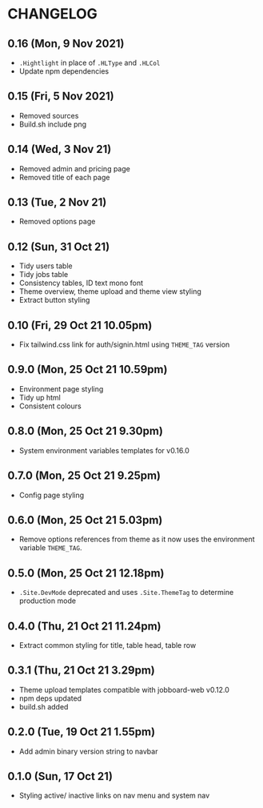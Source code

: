 # CHANGELOG

## 0.16 (Mon, 9 Nov 2021)
+ `.Hightlight` in place of `.HLType` and `.HLCol`
+ Update npm dependencies

## 0.15 (Fri, 5 Nov 2021)
+ Removed sources
+ Build.sh include png

## 0.14 (Wed, 3 Nov 21)
+ Removed admin and pricing page
+ Removed title of each page

## 0.13 (Tue, 2 Nov 21)
+ Removed options page

## 0.12 (Sun, 31 Oct 21)
+ Tidy users table
+ Tidy jobs table
+ Consistency tables, ID text mono font
+ Theme overview, theme upload and theme view styling
+ Extract button styling

## 0.10 (Fri, 29 Oct 21 10.05pm)
+ Fix tailwind.css link for auth/signin.html using `THEME_TAG` version

## 0.9.0 (Mon, 25 Oct 21 10.59pm)
+ Environment page styling
+ Tidy up html
+ Consistent colours

## 0.8.0 (Mon, 25 Oct 21 9.30pm)
+ System environment variables templates for v0.16.0

## 0.7.0 (Mon, 25 Oct 21 9.25pm)
+ Config page styling

## 0.6.0 (Mon, 25 Oct 21 5.03pm)
+ Remove options references from theme as it now uses the environment variable `THEME_TAG`.

## 0.5.0 (Mon, 25 Oct 21 12.18pm)
+ `.Site.DevMode` deprecated and uses `.Site.ThemeTag` to determine production mode

## 0.4.0 (Thu, 21 Oct 21 11.24pm)
+ Extract common styling for title, table head, table row

## 0.3.1 (Thu, 21 Oct 21 3.29pm)
+ Theme upload templates compatible with jobboard-web v0.12.0
+ npm deps updated
+ build.sh added

## 0.2.0 (Tue, 19 Oct 21 1.55pm)
+ Add admin binary version string to navbar

## 0.1.0 (Sun, 17 Oct 21)
+ Styling active/ inactive links on nav menu and system nav
